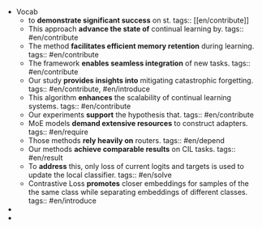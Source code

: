 - Vocab
	- to **demonstrate significant success** on st. tags:: [[en/contribute]]
	- This approach **advance the state of** continual learning by. tags:: #en/contribute
	- The method **facilitates efficient memory retention** during learning. tags:: #en/contribute
	- The framework **enables seamless integration** of new tasks. tags:: #en/contribute
	- Our study **provides insights into** mitigating catastrophic forgetting. tags:: #en/contribute, #en/introduce
	- This algorithm **enhances** the scalability of continual learning systems. tags:: #en/contribute
	- Our experiments **support** the hypothesis that. tags:: #en/contribute
	- MoE models **demand extensive resources** to construct adapters. tags:: #en/require
	- Those methods **rely heavily on** routers. tags:: #en/depend
	- Our methods **achieve comparable results** on CIL tasks. tags:: #en/result
	- To **address** this, only loss of current logits and targets is used to update the local classifier. tags:: #en/solve
	- Contrastive Loss **promotes** closer embeddings for samples of the the same class while separating embeddings of different classes. tags:: #en/introduce
-
-